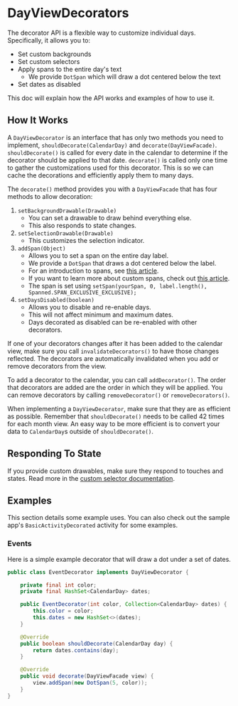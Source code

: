 DayViewDecorators
=================

The decorator API is a flexible way to customize individual days.
Specifically, it allows you to:

* Set custom backgrounds
* Set custom selectors
* Apply spans to the entire day's text
    * We provide `DotSpan` which will draw a dot centered below the text
* Set dates as disabled

This doc will explain how the API works and examples of how to use it.

## How It Works

A `DayViewDecorator` is an interface that has only two methods you need to implement, `shouldDecorate(CalendarDay)` and `decorate(DayViewFacade)`.
`shouldDecorate()` is called for every date in the calendar to determine if the decorator should be applied to that date.
`decorate()` is called only one time to gather the customizations used for this decorator.
This is so we can cache the decorations and efficiently apply them to many days.

The `decorate()` method provides you with a `DayViewFacade` that has four methods to allow decoration:

1. `setBackgroundDrawable(Drawable)`
    * You can set a drawable to draw behind everything else.
    * This also responds to state changes.
2. `setSelectionDrawable(Drawable)`
    * This customizes the selection indicator.
3. `addSpan(Object)`
    * Allows you to set a span on the entire day label.
    * We provide a `DotSpan` that draws a dot centered below the label.
    * For an introduction to spans, see [this article](http://androidcocktail.blogspot.com/2014/03/android-spannablestring-example.html).
    * If you want to learn more about custom spans, check out [this article](http://flavienlaurent.com/blog/2014/01/31/spans/).
    * The span is set using `setSpan(yourSpan, 0, label.length(), Spanned.SPAN_EXCLUSIVE_EXCLUSIVE);`
4. `setDaysDisabled(boolean)`
    * Allows you to disable and re-enable days.
    * This will not affect minimum and maximum dates.
    * Days decorated as disabled can be re-enabled with other decorators.

If one of your decorators changes after it has been added to the calendar view,
make sure you call `invalidateDecorators()` to have those changes reflected.
The decorators are automatically invalidated when you add or remove decorators from the view.

To add a decorator to the calendar, you can call `addDecorator()`.
The order that decorators are added are the order in which they will be applied.
You can remove decorators by calling `removeDecorator()` or `removeDecorators()`.

When implementing a `DayViewDecorator`, make sure that they are as efficient as possible.
Remember that `shouldDecorate()` needs to be called 42 times for each month view.
An easy way to be more efficient is to convert your data to `CalendarDay`s outside of `shouldDecorate()`.

## Responding To State

If you provide custom drawables, make sure they respond to touches and states.
Read more in the [custom selector documentation](CUSTOM_SELECTORS.md).

## Examples

This section details some example uses.
You can also check out the sample app's `BasicActivityDecorated` activity for some examples.

### Events

Here is a simple example decorator that will draw a dot under a set of dates.

```java
public class EventDecorator implements DayViewDecorator {

    private final int color;
    private final HashSet<CalendarDay> dates;

    public EventDecorator(int color, Collection<CalendarDay> dates) {
        this.color = color;
        this.dates = new HashSet<>(dates);
    }

    @Override
    public boolean shouldDecorate(CalendarDay day) {
        return dates.contains(day);
    }

    @Override
    public void decorate(DayViewFacade view) {
        view.addSpan(new DotSpan(5, color));
    }
}
```
